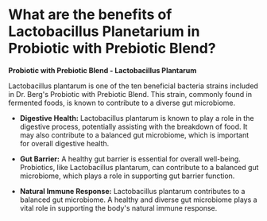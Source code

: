 # What are the benefits of Lactobacillus Planetarium in Probiotic with Prebiotic Blend?

**Probiotic with Prebiotic Blend - Lactobacillus Plantarum**  

Lactobacillus plantarum is one of the ten beneficial bacteria strains included in Dr. Berg's Probiotic with Prebiotic Blend. This strain, commonly found in fermented foods, is known to contribute to a diverse gut microbiome. 

- **Digestive Health:** Lactobacillus plantarum is known to play a role in the digestive process, potentially assisting with the breakdown of food. It may also contribute to a balanced gut microbiome, which is important for overall digestive health. 

- **Gut Barrier:** A healthy gut barrier is essential for overall well-being. Probiotics, like Lactobacillus plantarum, can contribute to a balanced gut microbiome, which plays a role in supporting gut barrier function. 

- **Natural Immune Response:** Lactobacillus plantarum contributes to a balanced gut microbiome.  A healthy and diverse gut microbiome plays a vital role in supporting the body's natural immune response.